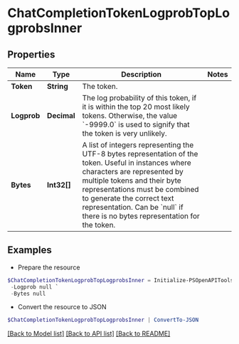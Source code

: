 # ChatCompletionTokenLogprobTopLogprobsInner
## Properties

Name | Type | Description | Notes
------------ | ------------- | ------------- | -------------
**Token** | **String** | The token. | 
**Logprob** | **Decimal** | The log probability of this token, if it is within the top 20 most likely tokens. Otherwise, the value &#x60;-9999.0&#x60; is used to signify that the token is very unlikely. | 
**Bytes** | **Int32[]** | A list of integers representing the UTF-8 bytes representation of the token. Useful in instances where characters are represented by multiple tokens and their byte representations must be combined to generate the correct text representation. Can be &#x60;null&#x60; if there is no bytes representation for the token. | 

## Examples

- Prepare the resource
```powershell
$ChatCompletionTokenLogprobTopLogprobsInner = Initialize-PSOpenAPIToolsChatCompletionTokenLogprobTopLogprobsInner  -Token null `
 -Logprob null `
 -Bytes null
```

- Convert the resource to JSON
```powershell
$ChatCompletionTokenLogprobTopLogprobsInner | ConvertTo-JSON
```

[[Back to Model list]](../README.md#documentation-for-models) [[Back to API list]](../README.md#documentation-for-api-endpoints) [[Back to README]](../README.md)


